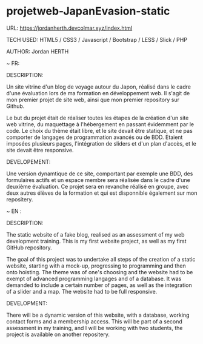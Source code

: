 # projetweb-JapanEvasion-static

URL: https://jordanherth.devcolmar.xyz/index.html

TECH USED: HTML5 / CSS3 / Javascript / Bootstrap / LESS / Slick / PHP

AUTHOR: Jordan HERTH

~ FR:

DESCRIPTION:

Un site vitrine d'un blog de voyage autour du Japon, réalisé dans le cadre d'une évaluation lors de ma formation en développement web. Il s'agit de mon premier projet de site web, ainsi que mon premier repository sur Github.

Le but du projet était de réaliser toutes les étapes de la création d'un site web vitrine, du maquettage à l'hébergement en passant évidemment par le code. Le choix du thème était libre, et le site devait être statique, et ne pas comporter de langages de programmation avancés ou de BDD. Etaient imposées plusieurs pages, l'intégration de sliders et d'un plan d'accès, et le site devait être responsive.

DEVELOPEMENT:

Une version dynamtique de ce site, comportant par exemple une BDD, des formulaires actifs et un espace membre sera réalisée dans le cadre d'une deuxième évaluation. Ce projet sera en revanche réalisé en groupe, avec deux autres élèves de la formation et qui est disponnible également sur mon repositery.

~ EN :

DESCRIPTION:

The static website of a fake blog, realised as an assessment of my web development training. This is my first website project, as well as my first GitHub repository.

The goal of this project was to undertake all steps of the creation of a static website, starting with a mock-up, progressing to programming and then onto hoisting. The theme was of one's choosing and the website had to be exempt of advanced programming langages and of a database. It was demanded to include a certain number of pages, as well as the integration of a slider and a map. The website had to be full responsive.

DEVELOPMENT:

There will be a dynamic version of this website, with a database, working contact forms and a membership access. This will be part of a second assessment in my training, and I will be working with two students, the project is available on another repositery.
